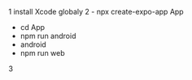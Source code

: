 1 install Xcode globaly
2 - npx create-expo-app App   
- cd App
- npm run android
- android
- npm run web

3 
